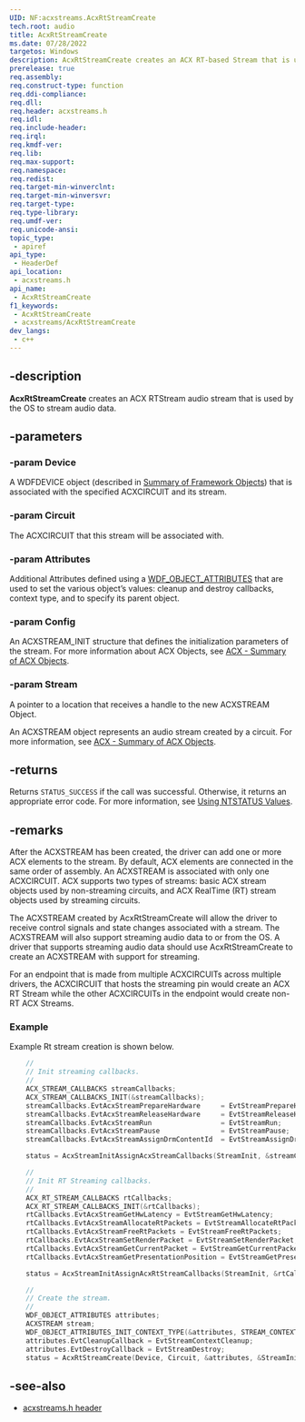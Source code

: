 ```yaml
---
UID: NF:acxstreams.AcxRtStreamCreate
tech.root: audio
title: AcxRtStreamCreate
ms.date: 07/28/2022
targetos: Windows
description: AcxRtStreamCreate creates an ACX RT-based Stream that is used by the OS to stream audio data.
prerelease: true
req.assembly: 
req.construct-type: function
req.ddi-compliance: 
req.dll: 
req.header: acxstreams.h
req.idl: 
req.include-header: 
req.irql: 
req.kmdf-ver: 
req.lib: 
req.max-support: 
req.namespace: 
req.redist: 
req.target-min-winverclnt: 
req.target-min-winversvr: 
req.target-type: 
req.type-library: 
req.umdf-ver: 
req.unicode-ansi: 
topic_type:
 - apiref
api_type:
 - HeaderDef 
api_location:
 - acxstreams.h
api_name:
 - AcxRtStreamCreate
f1_keywords:
 - AcxRtStreamCreate
 - acxstreams/AcxRtStreamCreate
dev_langs:
 - c++
---
```


## -description

**AcxRtStreamCreate** creates an ACX RTStream audio stream that is used by the OS to stream audio data.

## -parameters

### -param Device

A WDFDEVICE object (described in  [Summary of Framework Objects](/windows-hardware/drivers/wdf/summary-of-framework-objects)) that is associated with the specified ACXCIRCUIT and its stream.

### -param Circuit

The ACXCIRCUIT that this stream will be associated with.

### -param Attributes

Additional Attributes defined using a [WDF_OBJECT_ATTRIBUTES](/windows-hardware/drivers/ddi/wdfobject/ns-wdfobject-_wdf_object_attributes) that are used to set the various object’s values: cleanup and destroy callbacks, context type, and to specify its parent object.

### -param Config

An ACXSTREAM_INIT structure that defines the initialization parameters of the stream. For more information about ACX Objects, see [ACX - Summary of ACX Objects](/windows-hardware/drivers/audio/acx-summary-of-objects).

### -param Stream

A pointer to a location that receives a handle to the new ACXSTREAM Object.

An ACXSTREAM object represents an audio stream created by a circuit. For more information, see [ACX - Summary of ACX Objects](/windows-hardware/drivers/audio/acx-summary-of-objects).

## -returns

Returns `STATUS_SUCCESS` if the call was successful. Otherwise, it returns an appropriate error code. For more information, see [Using NTSTATUS Values](/windows-hardware/drivers/kernel/using-ntstatus-values).

## -remarks

After the ACXSTREAM has been created, the driver can add one or more ACX elements to the stream. By default, ACX elements are connected in the same order of assembly. An ACXSTREAM is associated with only one ACXCIRCUIT. ACX supports two types of streams: basic ACX stream objects used by non-streaming circuits, and ACX RealTime (RT) stream objects used by streaming circuits.

The ACXSTREAM created by AcxRtStreamCreate will allow the driver to receive control signals and state changes associated with a stream. The ACXSTREAM will also support streaming audio data to or from the OS. A driver that supports streaming audio data should use AcxRtStreamCreate to create an ACXSTREAM with support for streaming. 

For an endpoint that is made from multiple ACXCIRCUITs across multiple drivers, the ACXCIRCUIT that hosts the streaming pin would create an ACX RT Stream while the other ACXCIRCUITs in the endpoint would create non-RT ACX Streams.

### Example

Example Rt stream creation is shown below.

```cpp
    //
    // Init streaming callbacks.
    //
    ACX_STREAM_CALLBACKS streamCallbacks;
    ACX_STREAM_CALLBACKS_INIT(&streamCallbacks);
    streamCallbacks.EvtAcxStreamPrepareHardware     = EvtStreamPrepareHardware;
    streamCallbacks.EvtAcxStreamReleaseHardware     = EvtStreamReleaseHardware;
    streamCallbacks.EvtAcxStreamRun                 = EvtStreamRun;
    streamCallbacks.EvtAcxStreamPause               = EvtStreamPause;
    streamCallbacks.EvtAcxStreamAssignDrmContentId  = EvtStreamAssignDrmContentId;

    status = AcxStreamInitAssignAcxStreamCallbacks(StreamInit, &streamCallbacks);

    //
    // Init RT Streaming callbacks.
    //
    ACX_RT_STREAM_CALLBACKS rtCallbacks;
    ACX_RT_STREAM_CALLBACKS_INIT(&rtCallbacks);
    rtCallbacks.EvtAcxStreamGetHwLatency = EvtStreamGetHwLatency;
    rtCallbacks.EvtAcxStreamAllocateRtPackets = EvtStreamAllocateRtPackets;
    rtCallbacks.EvtAcxStreamFreeRtPackets = EvtStreamFreeRtPackets;
    rtCallbacks.EvtAcxStreamSetRenderPacket = EvtStreamSetRenderPacket;
    rtCallbacks.EvtAcxStreamGetCurrentPacket = EvtStreamGetCurrentPacket;
    rtCallbacks.EvtAcxStreamGetPresentationPosition = EvtStreamGetPresentationPosition;

    status = AcxStreamInitAssignAcxRtStreamCallbacks(StreamInit, &rtCallbacks);

    //
    // Create the stream.
    //
    WDF_OBJECT_ATTRIBUTES attributes;
    ACXSTREAM stream;
    WDF_OBJECT_ATTRIBUTES_INIT_CONTEXT_TYPE(&attributes, STREAM_CONTEXT);
    attributes.EvtCleanupCallback = EvtStreamContextCleanup;
    attributes.EvtDestroyCallback = EvtStreamDestroy;
    status = AcxRtStreamCreate(Device, Circuit, &attributes, &StreamInit, &stream);
```

## -see-also

- [acxstreams.h header](index.md)

